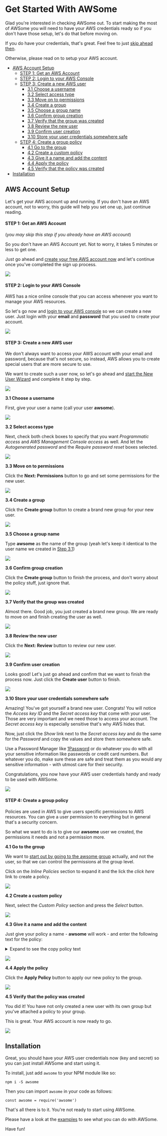 # Get Started With AWSome

Glad you're interested in checking AWSome out. To start making the most of AWSome you will need to have your AWS credentials ready so if you don't have those setup, let's do that before moving on.

If you do have your credentials, that's great. Feel free to just [skip ahead then](#installation).

Otherwise, please read on to setup your AWS account.

* [AWS Account Setup](#aws-account-setup)
  * [STEP 1: Get an AWS Account](#step-1-get-an-aws-account)
  * [STEP 2: Login to your AWS Console](#step-2-login-to-your-aws-console)
  * [STEP 3: Create a new AWS user](#step-3-create-a-new-aws-user)
    * [3.1 Choose a username](#3-1-choose-a-username)
    * [3.2 Select access type](#3-2-select-access-type)
    * [3.3 Move on to permissions](#3-3-move-on-to-permissions)
    * [3.4 Create a group](#3-4-create-a-group)
    * [3.5 Choose a group name](#3-5-choose-a-group-name)
    * [3.6 Confirm group creation](#3-6-confirm-group-creation)
    * [3.7 Verify that the group was created](#3-7-verify-that-the-group-was-created)
    * [3.8 Review the new user](#3-8-review-the-new-user)
    * [3.9 Confirm user creation](#3-9-confirm-user-creation)
    * [3.10 Store your user credentials somewhere safe](#3-10-store-your-user-credentials-somewhere-safe)
  * [STEP 4: Create a group policy](#step-4-create-a-group-policy)
    * [4.1 Go to the group](#4-1-go-to-the-group)
    * [4.2 Create a custom policy](#4-2-create-a-custom-policy)
    * [4.3 Give it a name and add the content](#4-3-give-it-a-name-and-add-the-content)
    * [4.4 Apply the policy](#4-4-apply-the-policy)
    * [4.5 Verify that the policy was created](#4-5-verify-that-the-policy-was-created)
* [Installation](#installation)

## AWS Account Setup

Let's get your AWS account up and running. If you don't have an AWS account, not to worry, this guide will help you set one up, just continue reading.

#### STEP 1: Get an AWS Account
(*you may skip this step if you already have an AWS account*)

So you don't have an AWS Account yet. Not to worry, it takes 5 minutes or less to get one.

Just go ahead and [create your free AWS account now](https://portal.aws.amazon.com/billing/signup?nc2=h_ct&redirect_url=https%3A%2F%2Faws.amazon.com%2Fregistration-confirmation#/start) and let's continue once you've completed the sign up process.

[![](images/step-1.png)]()

#### STEP 2: Login to your AWS Console

AWS has a nice online console that you can access whenever you want to manage your AWS resources.

So let's go now and [login to your AWS console](https://console.aws.amazon.com/) so we can create a new user. Just login with your **email** and **password** that you used to create your account.

[![](images/step-2.png)]()

#### STEP 3: Create a new AWS user

We don't always want to access your AWS account with your email and password, because that's not secure, so instead, AWS allows you to create special users that are more secure to use.

We want to create such a user now, so let's go ahead and [start the New User Wizard](https://console.aws.amazon.com/iam/home?region=us-east-1#/users$new?step=details) and complete it step by step.

[![](images/step-3-start.png)]()

**3.1 Choose a username**

First, give your user a name (call your user **awsome**).

[![](images/step-3-1.png)]()

**3.2 Select access type**

Next, check both check boxes to specify that you want *Programmatic access* and *AWS Management Console access* as well. And let the *Autogenerated password* and the *Require password reset* boxes selected.

[![](images/step-3-2.png)]()

**3.3 Move on to permissions**

Click the **Next: Permissions** button to go and set some permissions for the new user.

[![](images/step-3-3.png)]()

**3.4 Create a group**

Click the **Create group** button to create a brand new group for your new user.

[![](images/step-3-4.png)]()

**3.5 Choose a group name**

Type **awsome** as the name of the group (yeah let's keep it identical to the user name we created in [Step 3.1](#3-1-choose-a-username))

[![](images/step-3-5.png)]()

**3.6 Confirm group creation**

Click the **Create group** button to finish the process, and don't worry about the policy stuff, just ignore that.

[![](images/step-3-6.png)]()

**3.7 Verify that the group was created**

Almost there. Good job, you just created a brand new group. We are ready to move on and finish creating the user as well.

[![](images/step-3-7.png)]()

**3.8 Review the new user**

Click the **Next: Review** button to review our new user.

[![](images/step-3-8.png)]()

**3.9 Confirm user creation**

Looks good! Let's just go ahead and confirm that we want to finish the process now. Just click the **Create user** button to finish.

[![](images/step-3-9.png)]()

**3.10 Store your user credentials somewhere safe**

Amazing! You've got yourself a brand new user. Congrats! You will notice the *Access key ID* and the *Secret access key* that come with your user. Those are very important and we need those to access your account. The *Secret access key* is especially sensitive that's why AWS hides that.

Now, just click the *Show* link next to the *Secret access key* and do the same for the *Password* and copy the values and store them somewhere safe.

Use a Password Manager like [1Password](https://1password.com/) or do whatever you do with all your sensitive information like passwords or credit card numbers. But whatever you do, make sure these are safe and treat them as you would any sensitive information - with utmost care for their security.

Congratulations, you now have your AWS user credentials handy and ready to be used with AWSome.

[![](images/step-3-10.png)]()

#### STEP 4: Create a group policy

Policies are used in AWS to give users specific permissions to AWS resources. You can give a user permission to everything but in general that's a security concern.

So what we want to do is to give our **awsome** user we created, the permissions it needs and not a permission more.

**4.1 Go to the group**

We want to [start out by going to the awsome group](https://console.aws.amazon.com/iam/home?region=us-east-1#/groups/awsome) actually, and not the user, so that we can control the permissions at the group level.

Click on the *Inline Policies* section to expand it and the lick the *click here* link to create a policy.

[![](images/step-4-start.png)]()

**4.2 Create a custom policy**

Next, select the *Custom Policy* section and press the *Select* button.

[![](images/step-4-1.png)]()

**4.3 Give it a name and add the content**

Just give your policy a name - **awsome** will work - and enter the following text for the policy:

<details>
<summary> Expand to see the copy policy text </summary>
```
{
  {
      "Version": "2012-10-17",
      "Statement": [
          {
              "Sid": "awsomepolicy1",
              "Action": [
                  "s3:headBucket",
                  "s3:createBucket",
                  "s3:listObjectsV2",
                  "s3:deleteBucket",
                  "s3:getBucketWebsite",
                  "s3:putBucketWebsite",
                  "s3:putBucketPolicy",
                  "s3:deleteBucketWebsite",
                  "s3:putObject",
                  "s3:deleteObject",
                  "route53:listHostedZones",
                  "route53:createHostedZone",
                  "route53:deleteHostedZone",
                  "route53:listResourceRecordSets",
                  "route53:changeResourceRecordSets"
              ],
              "Effect": "Allow",
              "Resource": "*"
          }
      ]
  }
```
</details>

[![](images/step-4-2.png)]()

**4.4 Apply the policy**

Click the **Apply Policy** button to apply our new policy to the group.

[![](images/step-4-3.png)]()

**4.5 Verify that the policy was created**

You did it! You have not only created a new user with its own group but you've attached a policy to your group.

This is great. Your AWS account is now ready to go.

[![](images/step-4-done.png)]()

## Installation

Great, you should have your AWS user credentials now (key and secret) so you can just install AWSome and start using it.

To install, just add ```awsome``` to your NPM module like so:

```
npm i -S awsome
```

Then you can import ```awsome``` in your code as follows:

```
const awsome = require('awsome')
```

That's all there is to it. You're not ready to start using AWSome.

Please have a look at the [examples](https://github.com/fluidtrends/awsome/tree/master/examples) to see what you can do with AWSome.

Have fun!
